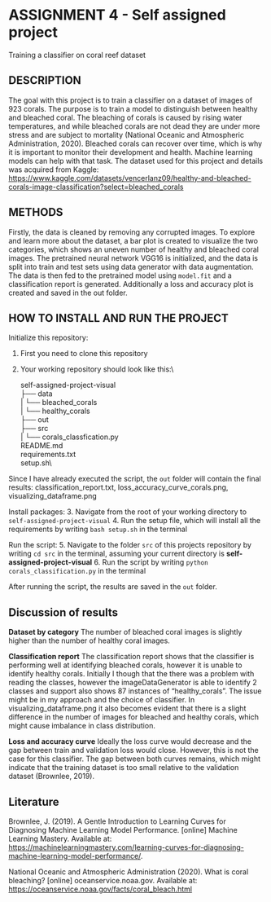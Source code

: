 # ASSIGNMENT 4 - Self assigned project
Training a classifier on coral reef dataset 

## DESCRIPTION 
The goal with this project is to train a classifier on a dataset of images of 923 corals. The purpose is to train a model to distinguish between healthy and bleached coral. The bleaching of corals is caused by rising water temperatures, and while bleached corals are not dead they are under more stress and are subject to mortality (National Oceanic and Atmospheric Administration, 2020). Bleached corals can recover over time, which is why it is important to monitor their development and health. Machine learning models can help with that task.
The dataset used for this project and details was acquired from Kaggle: https://www.kaggle.com/datasets/vencerlanz09/healthy-and-bleached-corals-image-classification?select=bleached_corals 

## METHODS
Firstly, the data is cleaned by removing any corrupted images. To explore and learn more about the dataset, a bar plot is created to visualize the two categories, which shows an uneven number of healthy and bleached coral images. 
The pretrained neural network VGG16 is initialized, and the data is split into train and test sets using data generator with data augmentation. The data is then fed to the pretrained model using ```model.fit``` and a classification report is generated. Additionally a loss and accuracy plot is created and saved in the out folder. 

## HOW TO INSTALL AND RUN THE PROJECT
Initialize this repository:
1. First you need to clone this repository 
2. Your working repository should look like this:\

    self-assigned-project-visual\
    ├── data\
    | └── bleached_corals\
    | └── healthy_corals\
    ├── out\
    ├── src\
    | └── corals_classfication.py\
    README.md\
    requirements.txt\
    setup.sh\

Since I have already executed the script, the ```out``` folder will contain the final results: classification_report.txt, loss_accuracy_curve_corals.png, visualizing_dataframe.png

Install packages:
3. Navigate from the root of your working directory to ```self-assigned-project-visual```
4. Run the setup file, which will install all the requirements by writing ```bash setup.sh``` in the terminal

Run the script:
5. Navigate to the folder ```src``` of this projects repository by writing ```cd src``` in the terminal, assuming your current directory is **self-assigned-project-visual**
6. Run the script by writing ```python corals_classification.py``` in the terminal

After running the script, the results are saved in the ```out``` folder.

## Discussion of results
**Dataset by category**
The number of bleached coral images is slightly higher than the number of healthy coral images.

**Classification report**
The classification report shows that the classifier is performing well at identifying bleached corals, however it is unable to identify healthy corals. Initially I though that the there was a problem with reading the classes, however the imageDataGenerator is able to identify 2 classes and support also shows 87 instances of “healthy_corals”. The issue might be in my approach and the choice of classifier. In visualizing_dataframe.png it also becomes evident that there is a slight difference in the number of images for bleached and healthy corals, which might cause imbalance in class distribution.

**Loss and accuracy curve**
Ideally the loss curve would decrease and the gap between train and validation loss would close. However, this is not the case for this classifier. The gap between both curves remains, which might indicate that the training dataset is too small relative to the validation dataset (Brownlee, 2019).

## Literature
Brownlee, J. (2019). A Gentle Introduction to Learning Curves for Diagnosing Machine Learning Model Performance. [online] Machine Learning Mastery. Available at: https://machinelearningmastery.com/learning-curves-for-diagnosing-machine-learning-model-performance/.

National Oceanic and Atmospheric Administration (2020). What is coral bleaching? [online] oceanservice.noaa.gov. Available at: https://oceanservice.noaa.gov/facts/coral_bleach.html 